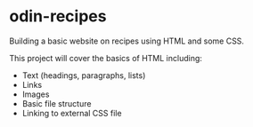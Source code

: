 # odin-recipes
Building a basic website on recipes using HTML and some CSS.

This project will cover the basics of HTML including:
- Text (headings, paragraphs, lists)
- Links
- Images
- Basic file structure
- Linking to external CSS file